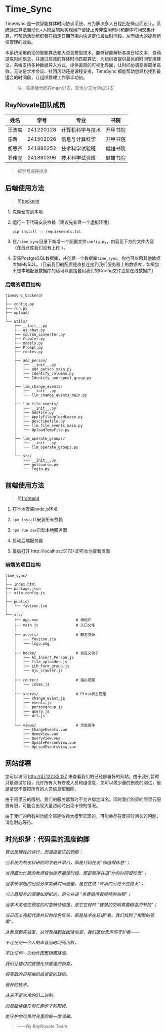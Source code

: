 # Time_Sync

TimeSync 是一款智能群体时间协调系统，专为解决多人日程匹配痛点而设计。系统通过算法自动化+大模型辅助实现用户便捷上传非空闲时间和群体时间交集计算，可帮助活动组织者在指定日期范围内快速定位最优时间段，从而极大的提高组织管理的效率。

本系统采用前沿的智能算法和大语言模型技术，能够智能解析各类日程文本，自动提取时间信息，并通过高效的群体时间匹配算法，为组织者提供最优的时间安排建议。系统支持多种数据导入方式，提供直观的可视化界面，让时间协调变得简单高效。无论是学术会议、社团活动还是课程安排，TimeSync 都能帮助您轻松找到最适合的时间段，让组织管理工作事半功倍。

> 注：稳定版代码在main分支，其他分支为测试分支

## RayNovate团队成员

| 姓名   | 学号      | 专业             | 书院     |
| ------ | --------- | ---------------- | -------- |
| 王浩宸 | 241220128 | 计算机科学与技术 | 开甲书院 |
| 陈新   | 241502026 | 信息与计算科学   | 开甲书院 |
| 胡恩齐 | 241880252 | 技术科学试验班   | 健雄书院 |
| 罗伟亮 | 241880396 | 技术科学试验班   | 健雄书院 |

> 按学号顺序排序

## 后端使用方法

> 见[backend](https://github.com/SweetGargamel/time_sync_frontend)

1. 克隆仓库到本地

2. 运行一下代码安装依赖（建议先新建一个虚拟环境）

   ```bash
   pip install -r requirements.txt
   ```

3. 在`/time_sync`目录下新增一个配置文件`config.py`，内容见下方的文件内容（在线仓库我们没有上传 ）。

4. 安装PostgreSQL数据库，并创建一个数据库`time_sync`。你也可以用其他数据库如MySQL。（目前我们的配置是直接连接到我们服务器上的数据库，如果您不想本地配置数据库的话可以直接套用我们的Config文件连接在线数据库）

### 后端的项目结构

```plaintext
timesync_backend/
│
├── config.py
├── run.py
├── upload/
│
└── utils/
    ├── __init__.py
    ├── ai_chat.py
    ├── course_converter.py
    ├── Crawler.py
    ├── models.py
    ├── Prompt.py
    ├── routes.py
    │
    ├── add_person/
    │   ├── __init__.py
    │   ├── add_person_main.py
    │   ├── Identify_columns.py
    │   └── Identify_nonrepeat_group.py
    │
    ├── llm_change_events/
    │   ├── __init__.py
    │   └── llm_change_events_main.py
    │
    ├── llm_file_events/
    │   ├── __init__.py
    │   ├── AddFile.py
    │   ├── ApplyFileUploadLease.py
    │   ├── Describefile.py
    │   ├── llm_file_events_main.py
    │   └── UploadTempFile.py
    │
    ├── llm_operate_groups/
    │   ├── __init__.py
    │   └── llm_operate_groups.py
    │
    └── src/
        ├── __init__.py
        ├── getcourse.py
        └── login.py
```

## 前端使用方法

> 见[frontend](https://github.com/SweetGargamel/time_sync_frontend)

1. 在本地安装node.js环境

2. `npm install`安装所有依赖

3. `npm run dev`启动本地服务器

4. 启动后端服务器

5. 最后打开 http://localhost:5173/ 即可本地查看页面

### 前端的项目结构

```plaintext
time_sync/
│
├── index.html
├── package.json
├── vite.config.js
│
├── public/
│   └── favicon.ico
│
└── src/
    ├── App.vue                 # 根组件
    ├── main.js                 # 入口文件
    │
    ├── assets/                 # 静态资源
    │   ├── favicon.ico
    │   └── logo.png
    │
    ├── hooks/                  # 自定义钩子
    │   ├── AI_Insert_Person.js
    │   ├── file_uploader.js
    │   ├── LLM_form_group.js
    │   └── nju_crawler.js
    │
    ├── router/                 # 路由配置
    │   └── index.js
    │
    ├── stores/                 # Pinia状态管理
    │   ├── change_event.js
    │   ├── events.js
    │   ├── persongroup.js
    │   ├── query.js
    │   └── url.js
    │
    └── views/                  # 页面组件
        ├── ChangeEvents.vue
        ├── HomeView.vue
        ├── QueryView.vue
        ├── UpdatePersonView.vue
        └── UpLoadEventsView.vue
```

## 网站部署

您可以访问 http://47.122.85.137 来查看我们的已经部署好的网站。由于我们暂时只是测试阶段，允许所有人有修改人员和组信息，您可以做少量的删改的测试，但是请您不要把所有的人员信息都删除。

由于阿里云的限制，我们的服务器暂时不允许绑定域名。同时我们购买的阿里云配置有限，可能会出现大量访问时出现卡顿的情况。

由于我们的所有AI功能全部是依赖大模型实现的，可能会存在反应时间长的问题，请您耐心等待。

## 时光织梦：代码里的温度韵脚

_算法是理性的诗行，而温度是它的韵脚：_

_当系统为熬夜科研的同学避开早八，那是代码在说"你值得休息"；_

_当界面为忙碌的教师自动推荐最佳时段，那是程序在道"你的时间很珍贵"；_

_当学长学姐的经验分享突破时间壁垒，是它在说 "传承的火花不应熄灭"；_

_当志愿服务的温暖如期抵达，是它在道 "善意值得最顺畅的旅程"；_

_当学术灵感在预定的时空畅快碰撞，是它在轻吟 "智慧的交响需要精准的节拍"；_

_当日历上亮起代表共识的绿色区块，那是技术在轻语"看，我们找到了相聚的答案"。_
<br />

_从教室到实验室，从行政楼到社团活动室，我们愿做无声的守护者——_

_不让任何一个人的声音因时间而沉默，_

_不让任何一次协作因繁琐而降温。_

_我们让错过的遗憾化作重逢的惊喜，_

_将零散的日程编织成紧密的联结。_
<br />

_最好的技术，_

_从来不是冰冷的01二进制，_

_而是能读懂你匆忙脚步下的期待，_

_能守护你珍贵时光里的每一度温暖。_

> ——By RayNovate Team
